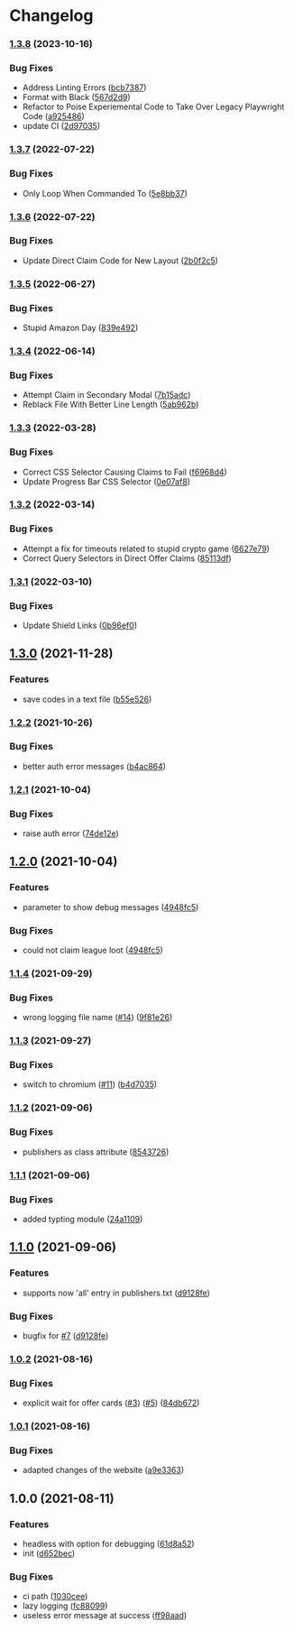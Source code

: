 # Changelog

### [1.3.8](https://www.github.com/srhinos/primelooter/compare/v1.3.7...v1.3.8) (2023-10-16)


### Bug Fixes

* Address Linting Errors ([bcb7387](https://www.github.com/srhinos/primelooter/commit/bcb73872ea411631c6dc3a9fd0a8feadbd55e2da))
* Format with Black ([567d2d9](https://www.github.com/srhinos/primelooter/commit/567d2d9810aa4e564882e180c6d6c4df7d88b2b9))
* Refactor to Poise Experiemental Code to Take Over Legacy Playwright Code ([a925486](https://www.github.com/srhinos/primelooter/commit/a92548626c155834a9f2469d2224d48936d8717e))
* update CI ([2d97035](https://www.github.com/srhinos/primelooter/commit/2d97035ea64256ff837cced42734e8523c7397b0))

### [1.3.7](https://www.github.com/srhinos/primelooter/compare/v1.3.6...v1.3.7) (2022-07-22)


### Bug Fixes

* Only Loop When Commanded To ([5e8bb37](https://www.github.com/srhinos/primelooter/commit/5e8bb378e48702ce029e373cc23e744c549c285d))

### [1.3.6](https://www.github.com/srhinos/primelooter/compare/v1.3.5...v1.3.6) (2022-07-22)


### Bug Fixes

* Update Direct Claim Code for New Layout ([2b0f2c5](https://www.github.com/srhinos/primelooter/commit/2b0f2c577163c5202a82ee9ca159bb1b0a1a15b6))

### [1.3.5](https://www.github.com/srhinos/primelooter/compare/v1.3.4...v1.3.5) (2022-06-27)


### Bug Fixes

* Stupid Amazon Day ([839e492](https://www.github.com/srhinos/primelooter/commit/839e492c8e9c9cf56d1d4d97443f9227df729d44))

### [1.3.4](https://www.github.com/srhinos/primelooter/compare/v1.3.3...v1.3.4) (2022-06-14)


### Bug Fixes

* Attempt Claim in Secondary Modal ([7b15adc](https://www.github.com/srhinos/primelooter/commit/7b15adc814fb6025847017a15fa5c136cfe7dcf9))
* Reblack File With Better Line Length ([5ab962b](https://www.github.com/srhinos/primelooter/commit/5ab962bf8966bb1f85c1fdc0af4254eadedb9ce0))

### [1.3.3](https://www.github.com/srhinos/primelooter/compare/v1.3.2...v1.3.3) (2022-03-28)


### Bug Fixes

* Correct CSS Selector Causing Claims to Fail ([f6968d4](https://www.github.com/srhinos/primelooter/commit/f6968d4c87bc010dac7f0b9d76cb7618ffe2c202))
* Update Progress Bar CSS Selector ([0e07af8](https://www.github.com/srhinos/primelooter/commit/0e07af86cf90578889c05f5af881b9c886b0fc63))

### [1.3.2](https://www.github.com/srhinos/primelooter/compare/v1.3.1...v1.3.2) (2022-03-14)


### Bug Fixes

* Attempt a fix for timeouts related to stupid crypto game ([6627e79](https://www.github.com/srhinos/primelooter/commit/6627e79d1ae7c736656dfbf2016a262bd3f142ab))
* Correct Query Selectors in Direct Offer Claims ([85113df](https://www.github.com/srhinos/primelooter/commit/85113df57ee5e7a18e7ca03fdf0ab9166e0730ad))

### [1.3.1](https://www.github.com/srhinos/primelooter/compare/v1.3.0...v1.3.1) (2022-03-10)


### Bug Fixes

* Update Shield Links ([0b96ef0](https://www.github.com/srhinos/primelooter/commit/0b96ef0f0e9002d72a75626aba6bd993cadab2f3))

## [1.3.0](https://www.github.com/sibalzer/primelooter/compare/v1.2.2...v1.3.0) (2021-11-28)


### Features

* save codes in a text file ([b55e526](https://www.github.com/sibalzer/primelooter/commit/b55e5268d5284bddf9ab7d549a1daad165adefa6))

### [1.2.2](https://www.github.com/sibalzer/primelooter/compare/v1.2.1...v1.2.2) (2021-10-26)


### Bug Fixes

* better auth error messages ([b4ac864](https://www.github.com/sibalzer/primelooter/commit/b4ac864846399af99c021bc30f650e8099490763))

### [1.2.1](https://www.github.com/sibalzer/primelooter/compare/v1.2.0...v1.2.1) (2021-10-04)


### Bug Fixes

* raise auth error ([74de12e](https://www.github.com/sibalzer/primelooter/commit/74de12eb1ae82519b189cf4377abf38a58a25234))

## [1.2.0](https://www.github.com/sibalzer/primelooter/compare/v1.1.4...v1.2.0) (2021-10-04)


### Features

* parameter to show debug messages ([4948fc5](https://www.github.com/sibalzer/primelooter/commit/4948fc513553553985a3503055d0c93b5b68a421))


### Bug Fixes

* could not claim league loot ([4948fc5](https://www.github.com/sibalzer/primelooter/commit/4948fc513553553985a3503055d0c93b5b68a421))

### [1.1.4](https://www.github.com/sibalzer/primelooter/compare/v1.1.3...v1.1.4) (2021-09-29)


### Bug Fixes

* wrong logging file name ([#14](https://www.github.com/sibalzer/primelooter/issues/14)) ([9f81e26](https://www.github.com/sibalzer/primelooter/commit/9f81e260098049fec3d35380200deda4a30f5d10))

### [1.1.3](https://www.github.com/sibalzer/primelooter/compare/v1.1.2...v1.1.3) (2021-09-27)


### Bug Fixes

* switch to chromium ([#11](https://www.github.com/sibalzer/primelooter/issues/11)) ([b4d7035](https://www.github.com/sibalzer/primelooter/commit/b4d70355e86099c9f217e410e0ba81361a6c2ffa))

### [1.1.2](https://www.github.com/sibalzer/primelooter/compare/v1.1.1...v1.1.2) (2021-09-06)


### Bug Fixes

* publishers as class attribute ([8543726](https://www.github.com/sibalzer/primelooter/commit/8543726cff182d7009c435e0b8100cc1040a0872))

### [1.1.1](https://www.github.com/sibalzer/primelooter/compare/v1.1.0...v1.1.1) (2021-09-06)


### Bug Fixes

* added typting module ([24a1109](https://www.github.com/sibalzer/primelooter/commit/24a1109f0dcea38a9d581c08653ff3f2b7d88ce5))

## [1.1.0](https://www.github.com/sibalzer/primelooter/compare/v1.0.2...v1.1.0) (2021-09-06)


### Features

* supports now 'all' entry in publishers.txt ([d9128fe](https://www.github.com/sibalzer/primelooter/commit/d9128fee9f24eadacd56b0db8ddd71eef8c92235))


### Bug Fixes

* bugfix for [#7](https://www.github.com/sibalzer/primelooter/issues/7) ([d9128fe](https://www.github.com/sibalzer/primelooter/commit/d9128fee9f24eadacd56b0db8ddd71eef8c92235))

### [1.0.2](https://www.github.com/sibalzer/primelooter/compare/v1.0.1...v1.0.2) (2021-08-16)


### Bug Fixes

* explicit wait for offer cards ([#3](https://www.github.com/sibalzer/primelooter/issues/3)) ([#5](https://www.github.com/sibalzer/primelooter/issues/5)) ([84db672](https://www.github.com/sibalzer/primelooter/commit/84db672673c7d9603c84a0e0feac446eb8340ab0))

### [1.0.1](https://www.github.com/sibalzer/primelooter/compare/v1.0.0...v1.0.1) (2021-08-16)


### Bug Fixes

* adapted changes of the website ([a9e3363](https://www.github.com/sibalzer/primelooter/commit/a9e3363a6e139e9b22540770534df13bf4351001))

## 1.0.0 (2021-08-11)


### Features

* headless with option for debugging ([61d8a52](https://www.github.com/sibalzer/primelooter/commit/61d8a520d69634b0daac6593b375ae6e141ceb7b))
* init ([d652bec](https://www.github.com/sibalzer/primelooter/commit/d652becf51fe7a7128de91c27259a12e0f6b9db2))


### Bug Fixes

* ci path ([1030cee](https://www.github.com/sibalzer/primelooter/commit/1030cee614aa7115cfdb9491fa65ad229df892b5))
* lazy logging ([fc88099](https://www.github.com/sibalzer/primelooter/commit/fc88099966d8e6a6a58eb3422ba4181f8c11a0ff))
* useless error message at success ([ff98aad](https://www.github.com/sibalzer/primelooter/commit/ff98aad08ac90f4bb50524e9565c5f9a52b89f00))
